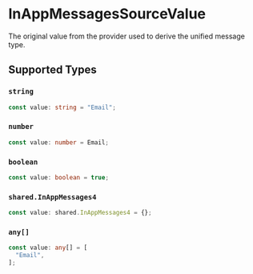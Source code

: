 # InAppMessagesSourceValue

The original value from the provider used to derive the unified message type.


## Supported Types

### `string`

```typescript
const value: string = "Email";
```

### `number`

```typescript
const value: number = Email;
```

### `boolean`

```typescript
const value: boolean = true;
```

### `shared.InAppMessages4`

```typescript
const value: shared.InAppMessages4 = {};
```

### `any[]`

```typescript
const value: any[] = [
  "Email",
];
```


